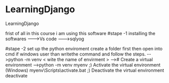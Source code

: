 # LearningDjango
LearningDjango 

frist of all in this course i am using this software
#stape -1 installing the softwares
--->Vs code
--->sqlyog 


#stape -2 set up the python enviroment
create a folder first then open into cmd if windows user than writethe command and follow the steps.
-->python -m venv < wite the name of envirment >
--># Create a virtual environment
-->python -m venv myenv
;) Activate the virtual environment (Windows)
myenv\Scripts\activate.bat
;) Deactivate the virtual environment
deactivate

